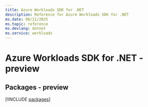 ```yaml
---
title: Azure Workloads SDK for .NET
description: Reference for Azure Workloads SDK for .NET
ms.date: 08/21/2025
ms.topic: reference
ms.devlang: dotnet
ms.service: workloads
---
```

# Azure Workloads SDK for .NET - preview
## Packages - preview
[!INCLUDE [packages](workloads-index.md)]